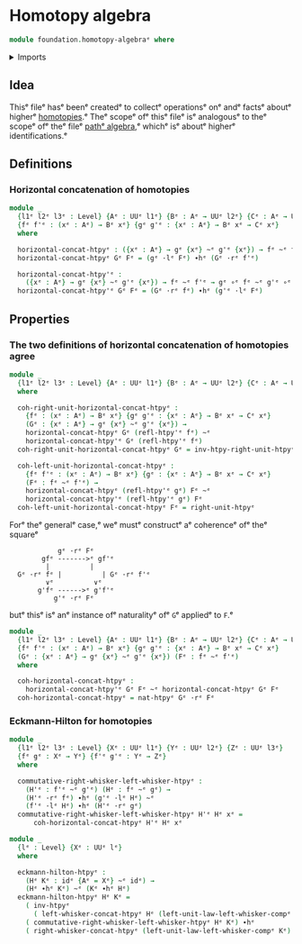 # Homotopy algebra

```agda
module foundation.homotopy-algebraᵉ where
```

<details><summary>Imports</summary>

```agda
open import foundation.universe-levelsᵉ
open import foundation.whiskering-homotopies-compositionᵉ

open import foundation-core.function-typesᵉ
open import foundation-core.homotopiesᵉ
open import foundation-core.whiskering-homotopies-concatenationᵉ
```

</details>

## Idea

Thisᵉ fileᵉ hasᵉ beenᵉ createdᵉ to collectᵉ operationsᵉ onᵉ andᵉ factsᵉ aboutᵉ higherᵉ
[homotopies](foundation-core.homotopies.md).ᵉ Theᵉ scopeᵉ ofᵉ thisᵉ fileᵉ isᵉ analogousᵉ
to theᵉ scopeᵉ ofᵉ theᵉ fileᵉ [pathᵉ algebra](foundation.path-algebra.md),ᵉ whichᵉ isᵉ
aboutᵉ higherᵉ identifications.ᵉ

## Definitions

### Horizontal concatenation of homotopies

```agda
module _
  {l1ᵉ l2ᵉ l3ᵉ : Level} {Aᵉ : UUᵉ l1ᵉ} {Bᵉ : Aᵉ → UUᵉ l2ᵉ} {Cᵉ : Aᵉ → UUᵉ l3ᵉ}
  {fᵉ f'ᵉ : (xᵉ : Aᵉ) → Bᵉ xᵉ} {gᵉ g'ᵉ : {xᵉ : Aᵉ} → Bᵉ xᵉ → Cᵉ xᵉ}
  where

  horizontal-concat-htpyᵉ : ({xᵉ : Aᵉ} → gᵉ {xᵉ} ~ᵉ g'ᵉ {xᵉ}) → fᵉ ~ᵉ f'ᵉ → gᵉ ∘ᵉ fᵉ ~ᵉ g'ᵉ ∘ᵉ f'ᵉ
  horizontal-concat-htpyᵉ Gᵉ Fᵉ = (gᵉ ·lᵉ Fᵉ) ∙hᵉ (Gᵉ ·rᵉ f'ᵉ)

  horizontal-concat-htpy'ᵉ :
    ({xᵉ : Aᵉ} → gᵉ {xᵉ} ~ᵉ g'ᵉ {xᵉ}) → fᵉ ~ᵉ f'ᵉ → gᵉ ∘ᵉ fᵉ ~ᵉ g'ᵉ ∘ᵉ f'ᵉ
  horizontal-concat-htpy'ᵉ Gᵉ Fᵉ = (Gᵉ ·rᵉ fᵉ) ∙hᵉ (g'ᵉ ·lᵉ Fᵉ)
```

## Properties

### The two definitions of horizontal concatenation of homotopies agree

```agda
module _
  {l1ᵉ l2ᵉ l3ᵉ : Level} {Aᵉ : UUᵉ l1ᵉ} {Bᵉ : Aᵉ → UUᵉ l2ᵉ} {Cᵉ : Aᵉ → UUᵉ l3ᵉ}
  where

  coh-right-unit-horizontal-concat-htpyᵉ :
    {fᵉ : (xᵉ : Aᵉ) → Bᵉ xᵉ} {gᵉ g'ᵉ : {xᵉ : Aᵉ} → Bᵉ xᵉ → Cᵉ xᵉ}
    (Gᵉ : {xᵉ : Aᵉ} → gᵉ {xᵉ} ~ᵉ g'ᵉ {xᵉ}) →
    horizontal-concat-htpyᵉ Gᵉ (refl-htpy'ᵉ fᵉ) ~ᵉ
    horizontal-concat-htpy'ᵉ Gᵉ (refl-htpy'ᵉ fᵉ)
  coh-right-unit-horizontal-concat-htpyᵉ Gᵉ = inv-htpy-right-unit-htpyᵉ

  coh-left-unit-horizontal-concat-htpyᵉ :
    {fᵉ f'ᵉ : (xᵉ : Aᵉ) → Bᵉ xᵉ} {gᵉ : {xᵉ : Aᵉ} → Bᵉ xᵉ → Cᵉ xᵉ}
    (Fᵉ : fᵉ ~ᵉ f'ᵉ) →
    horizontal-concat-htpyᵉ (refl-htpy'ᵉ gᵉ) Fᵉ ~ᵉ
    horizontal-concat-htpy'ᵉ (refl-htpy'ᵉ gᵉ) Fᵉ
  coh-left-unit-horizontal-concat-htpyᵉ Fᵉ = right-unit-htpyᵉ
```

Forᵉ theᵉ generalᵉ case,ᵉ weᵉ mustᵉ constructᵉ aᵉ coherenceᵉ ofᵉ theᵉ squareᵉ

```text
            gᵉ ·rᵉ Fᵉ
        gfᵉ ------->ᵉ gf'ᵉ
         |          |
  Gᵉ ·rᵉ fᵉ |          | Gᵉ ·rᵉ f'ᵉ
         ∨ᵉ          ∨ᵉ
       g'fᵉ ------>ᵉ g'f'ᵉ
           g'ᵉ ·rᵉ Fᵉ
```

butᵉ thisᵉ isᵉ anᵉ instance ofᵉ naturalityᵉ ofᵉ `G`ᵉ appliedᵉ to `F`.ᵉ

```agda
module _
  {l1ᵉ l2ᵉ l3ᵉ : Level} {Aᵉ : UUᵉ l1ᵉ} {Bᵉ : Aᵉ → UUᵉ l2ᵉ} {Cᵉ : Aᵉ → UUᵉ l3ᵉ}
  {fᵉ f'ᵉ : (xᵉ : Aᵉ) → Bᵉ xᵉ} {gᵉ g'ᵉ : {xᵉ : Aᵉ} → Bᵉ xᵉ → Cᵉ xᵉ}
  (Gᵉ : {xᵉ : Aᵉ} → gᵉ {xᵉ} ~ᵉ g'ᵉ {xᵉ}) (Fᵉ : fᵉ ~ᵉ f'ᵉ)
  where

  coh-horizontal-concat-htpyᵉ :
    horizontal-concat-htpy'ᵉ Gᵉ Fᵉ ~ᵉ horizontal-concat-htpyᵉ Gᵉ Fᵉ
  coh-horizontal-concat-htpyᵉ = nat-htpyᵉ Gᵉ ·rᵉ Fᵉ
```

### Eckmann-Hilton for homotopies

```agda
module _
  {l1ᵉ l2ᵉ l3ᵉ : Level} {Xᵉ : UUᵉ l1ᵉ} {Yᵉ : UUᵉ l2ᵉ} {Zᵉ : UUᵉ l3ᵉ}
  {fᵉ gᵉ : Xᵉ → Yᵉ} {f'ᵉ g'ᵉ : Yᵉ → Zᵉ}
  where

  commutative-right-whisker-left-whisker-htpyᵉ :
    (H'ᵉ : f'ᵉ ~ᵉ g'ᵉ) (Hᵉ : fᵉ ~ᵉ gᵉ) →
    (H'ᵉ ·rᵉ fᵉ) ∙hᵉ (g'ᵉ ·lᵉ Hᵉ) ~ᵉ
    (f'ᵉ ·lᵉ Hᵉ) ∙hᵉ (H'ᵉ ·rᵉ gᵉ)
  commutative-right-whisker-left-whisker-htpyᵉ H'ᵉ Hᵉ xᵉ =
      coh-horizontal-concat-htpyᵉ H'ᵉ Hᵉ xᵉ

module _
  {lᵉ : Level} {Xᵉ : UUᵉ lᵉ}
  where

  eckmann-hilton-htpyᵉ :
    (Hᵉ Kᵉ : idᵉ {Aᵉ = Xᵉ} ~ᵉ idᵉ) →
    (Hᵉ ∙hᵉ Kᵉ) ~ᵉ (Kᵉ ∙hᵉ Hᵉ)
  eckmann-hilton-htpyᵉ Hᵉ Kᵉ =
    ( inv-htpyᵉ
      ( left-whisker-concat-htpyᵉ Hᵉ (left-unit-law-left-whisker-compᵉ Kᵉ))) ∙hᵉ
    ( commutative-right-whisker-left-whisker-htpyᵉ Hᵉ Kᵉ) ∙hᵉ
    ( right-whisker-concat-htpyᵉ (left-unit-law-left-whisker-compᵉ Kᵉ) Hᵉ)
```